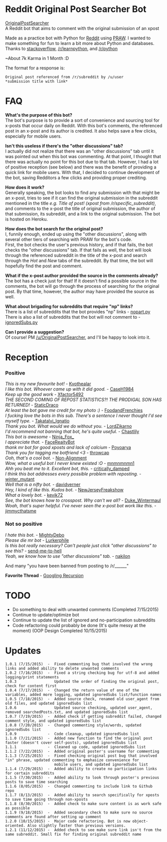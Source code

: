 # Reddit Original Post Searcher Bot
[OriginalPostSearcher](https://www.reddit.com/user/OriginalPostSearcher/)  
A Reddit bot that aims to comment with the original submission of an xpost  

Made as a practice bot with Python for [Reddit](http://www.reddit.com/) using [PRAW](https://praw.readthedocs.org/en/v3.1.0/). I wanted to make something for fun to learn a bit more about Python and databases.  
Thanks to [stackoverflow](http://stackoverflow.com/), [/r/learnpython](http://www.reddit.com/r/learnpython), and [/r/python](http://www.reddit.com/r/python)

~About 7k Karma in 1 Month :D

The format for a response is:
```
Original post referenced from /r/subreddit by /u/user
*submission title with link*
```  
# FAQ
**What's the purpose of this bot?**  
The bot's purpose is to provide a sort of convenience and sourcing tool for x-posts that occur daily on Reddit. With this bot's comments, the referenced post in an x-post and its author is credited. It also helps save a few clicks, especially for mobile users.  
  
**Isn't this useless if there's the "other discussions" tab?**  
I actually did not realize that there was an "other discussions" tab until it was pointed out when this bot was commenting. At that point, I thought that there was actually no point for this bot due to that tab. However, I had a lot of positive reception (see below) and there was the benefit of providing a quick link for mobile users. With that, I decided to continue development of the bot, saving Redditors a few clicks and providing proper crediting. 
  
**How does it work?**  
Generally speaking, the bot looks to find any submission with that might be an x-post, tries to see if it can find the original submission in the subreddit mentioned in the title *e.g. Title of post! (xpost from /r/specific_subreddit)*, and comments to the x-post the title of original submission, the author of that submission, its subreddit, and a link to the original submission. The bot is hosted on Heroku.  
  
**How does the bot search for the original post?**  
I, funnily enough, ended up using the "other discussions", along with several other tiers of searching with PRAW for the bot's code.  
First, the bot checks the user's previous history, and if that fails, the bot checks the "other discussions" tab. If that fails as well, the bot will look through the referenced subreddit in the title of the x-post and search through the *Hot* and *New* tabs of the subreddit. By that time, the bot will hopefully find the post and comment.
  
**What if the x-post author provided the source in the comments already?**  
The bot has a check just for that! If it doesn't find a possible source in the comments, the bot will go through the process of searching for the original post. By that time, however, the author may have provided the source as well.  
  
**What about brigading for subreddits that require "np" links?**  
There is a list of subreddits that the bot provides "np" links -  [nopart.py](https://github.com/papernotes/Reddit-OriginalPostSearcher/blob/master/nopart.py)  
There is also a list of subreddits that the bot will not comment to -  [ignoredSubs.py](https://github.com/papernotes/Reddit-OriginalPostSearcher/blob/master/ignoredSubs.py)  
  
**Can I provide a suggestion?**  
Of course! PM [/u/OriginalPostSearcher](https://www.reddit.com/message/compose/?to=OriginalPostSearcher), and I'll be happy to look into it.
  
# Reception  
### Positive
*This is my new favourite bot!* - [Kvothealar](https://www.reddit.com/r/shittyrobots/comments/3ful9e/the_tiniest_firefighter_xpost_rgifs/cts9azi?context=3)  
*I like this bot. Whoever came up with it did good.* - [CaseH1984](https://www.reddit.com/r/retrogaming/comments/3fsrds/xpost_from_rgaming_guy_3d_prints_a_tiny_nes_case/ctrlm2c?context=3)  
*Keep up the good work* - [Xfactor5492](https://www.reddit.com/r/CrappyDesign/comments/3ebgyz/girlfriend_wasnt_sure_why_i_laughed_at_her_water/ctdcc4j?context=3)  
*THE SECOND COMING OF REPOST STATISTICS?! THE PRODIGAL SON HAS RETURNED!* - [StaticDraco](https://www.reddit.com/r/funny/comments/3fn5ds/cop_frees_baby_skunk_from_yogurt_container_xpost/ctql2ey?context=3)  
*At least the bot gave me credit for my photo :)* - [FoodandFrenchies](https://www.reddit.com/r/burgers/comments/3fo5jb/bacon_avocado_bison_cheeseburger_on_a_homemade/ctqege2?context=3)  
*I fucking love the bots in this sub. There's a sentence I never thought I'd see myself type.* - [Takatalvi_Ignatio](https://www.reddit.com/r/deathgrips/comments/3flirt/ive_been_playing_waaaay_too_much_poe_for_this_to/ctq3pru?context=3)  
*Thank you bot. What would we do without you.* - [LordZikarno](https://www.reddit.com/r/ElderScrolls/comments/3fmo4f/interesting_reference_ive_found_in_skyrim_xpost/ctpz6a0?context=3)  
*I'd recommend not banning that bot, he's quite useful.* - [Chastlily](https://www.reddit.com/r/fireemblem/comments/3fimvt/hey_guys_i_recently_made_a_fire_emblem_radiant/ctoy96s?context=3)  
*This bot is awesome* - [Ninja_Fox_](https://www.reddit.com/r/linuxmasterrace/comments/3flqtj/wipes_windows_in_seconds_xpost_from_rfunny/ctpsbns?context=3)  
*I appreciate that.* - [FaceReaityBot](https://www.reddit.com/r/wethebest/comments/3flnm9/go_buy_your_whole_family_something_nice_xpost/ctpqhag?context=3)  
*thank mr bot for good xposts and lack of calcium* - [Poyoarya](https://www.reddit.com/r/shittyreactiongifs/comments/3fkgwt/mfw_i_realize_i_forgot_my_skeleton_at_home_xpost/ctpgl58?context=3)  
*Thank you for tagging me botfriend <3* - [throwcap](https://www.reddit.com/r/shockwaveporn/comments/3fj9wd/missile_hitting_its_target_xpost_from_rvideos_10s/ctp3xbi?context=3)  
*Ooh, that's a cool bot.* - [Non-Alignment](https://www.reddit.com/r/fireemblem/comments/3fimvt/hey_guys_i_recently_made_a_fire_emblem_radiant/ctoxpqs?context=3)  
*Wow, what a useful bot I never knew existed :O* - [mnmnmnmn1](https://www.reddit.com/r/TheBluePill/comments/3fc9qs/gaylubeoil_gets_into_a_dickwaving_contest_with/ctnpdvd?context=3)  
*Ahh you beat me to it. Excellent bot, this.* - [critically_damped](https://www.reddit.com/r/LaserCats/comments/3f91ql/allweather_lasercat_xpost_from_rcatloaf/ctmfwrr?context=3)  
*I think this bot addresses every possible problem with reposting.* - [winter_mutant](https://www.reddit.com/r/ContagiousLaughter/comments/3f1mn6/okay_google_whats_a_blumpkin_xpost_from/ctky10v?context=3)  
*Well that is a nifty bot.* - [davidverner](https://www.reddit.com/r/AmIFreeToGo/comments/3f1r2u/crosspost_from_rroadcam_driver_smashes_into_cars/ctkqbb1?context=3)  
*Hey, I kind of like this. Kudos bot.* - [NewJerseyFreakshow](https://www.reddit.com/r/TopMindsOfReddit/comments/3eq9a4/top_mind_mod_of_coontown_ueugenenix_gets_demodded/cthd8qy?context=3)  
*What a lovely bot.* - [kevik72](https://www.reddit.com/r/funny/comments/3efuvp/trick_friends_into_thinking_you_have_your_shit/cteiy59?context=3)  
*See, the bot knows how to crosspost. Why can't we all?* - [Duke_Wintermaul](https://www.reddit.com/r/Nerf/comments/3dsi5g/finally_xpost_from_rgifs/ct8t6bx?context=3)  
*Woah, that's super helpful. I've never seen the x-post bot work like this.* - [jimmycthatsme](https://www.reddit.com/r/woodworking/comments/3e7vja/my_buddy_alan_is_a_woodworker_was_told_his_work/ctcb83q?context=3)

### Not so positive  
*I hate this bot.* - [MightyDebo](https://www.reddit.com/r/ElderScrolls/comments/3fmo4f/interesting_reference_ive_found_in_skyrim_xpost/ctqigu7?context=3)  
*Please die mr bot* - [Lurkerphile](https://www.reddit.com/r/skyrim/comments/3fdt5d/i_guess_nazeem_wasnt_as_important_as_he_thought/ctnwrh5?context=3)  
*Is this bot really necessary? Can't people just click "other discussions" to see this?* - [send-me-to-hell](https://www.reddit.com/r/linux/comments/3f2cix/continual_testing_of_mainline_linux_kernels_xpost/ctkozdh?context=3)  
*Yeah, we know how to use "other discussions" tab.* - [nakilon](https://www.reddit.com/r/MyPeopleNeedMe/comments/3er1yu/battlefield_4_impressive_helicopter_physics_xpost/cthknhm?context=3)  
  
And many "you have been banned from posting to /r/______"
  

**Favorite Thread** - [Googling Recursion](https://www.reddit.com/r/nevertellmetheodds/comments/3f8kt3/xpost_rnevertellmetheodds_this_truck_drifting_on/ctmc72u?context=3)

# TODO
- Do something to deal with unwanted comments (Completed 7/15/2015)
- Continue to update/optimize bot
- Continue to update the list of ignored and no-participation subreddits
- Code refactoring could probably be done (It's quite messy at the moment) (OOP Design Completed 10/15/2015)

# Updates
```
1.0.1 (7/15/2015)  -  Fixed commenting bug that involved the wrong links and added ability to delete unwanted comments  
1.0.2 (7/16/2015)  -  Fixed a string checking bug for utf-8 and added logging/print statements  
1.0.3                 Updated the order of finding the original post, check for content first
1.0.4 (7/17/2015)  -  Changed the return value of one of the variables, added more logging, updated ignoredSubs list/function names
1.0.5 (7/18/2015)  -  Added source check, renamed old user_agent from old files, and updated ignoredSubs list
1.0.6                 Updated source checking, updated user_agent, removed searchedPosts.txt, and updated ignoredSubs list
1.0.7 (7/19/2015)  -  Added check if getting subreddit failed, changed comment style, and updated ignoredSubs list
1.0.8 (7/20/2015)  -  Changed commenting style/words, updated ignoredSubs list
1.0.9              -  Code cleanup, updated ignoredSubs list
1.1.0 (7/21/2015)  -  Added new function to find the original post faster (doesn't cover self-posts), updated ignoredSubs list
1.1.1              -  Cleaned up code, updated ignoredSubs list
1.1.2 (7/22/2015)  -  Added original poster's username for commenting
1.1.3 (7/25/2015)  -  Fixed checking original post bug that involved "in" phrase, updated commenting to emphasize convenience for
                      mobile users, and updated ignoredSubs list
1.1.4 (7/29/2015)  -  Added ability to create no participation links for certain subreddits
1.1.5 (7/30/2015)  -  Added ability to look through poster's previous posts to save time searching
1.1.6 (8/05/2015)  -  Changed commenting to include link to Github repo
1.1.7 (8/13/2015)  -  Added ability to search specifically for xposts to save time going through non-xposts
1.1.8 (8/30/2015)  -  Added check to make sure content is as work safe as possible
1.1.9 (9/18/2015)  -  Added secondary check to make sure no source comments are found after setting up comment
1.2.0 (10/15/2015) -  Major code refactoring. Bot is now object-oriented. Also slightly faster than previous versions.
1.2.1 (11/12/2015) -  Added check to see make sure link isn't from the same subreddit. Small fix for finding original subreddit name
```
